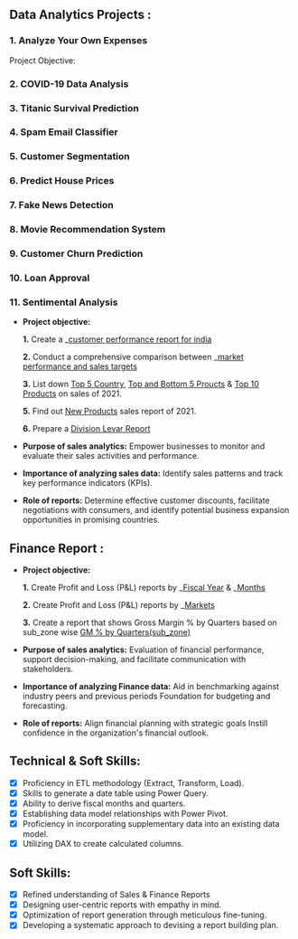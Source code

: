 ## Data Analytics Projects :
### 1. Analyze Your Own Expenses
Project Objective: 
### 2. COVID-19 Data Analysis 
### 3. Titanic Survival Prediction
### 4. Spam Email Classifier 
### 5. Customer Segmentation
### 6. Predict House Prices
### 7. Fake News Detection
### 8. Movie Recommendation System
### 9.  Customer Churn Prediction
### 10. Loan Approval
### 11. Sentimental Analysis



































- **Project objective:** 

    **1.** Create a _[customer performance report for india](https://github.com/AbdulHalikHR/Excel-Sales-Analytics/blob/main/Customer%20Performance%20Report%20for%20India.pdf)

    **2.** Conduct a comprehensive comparison between _[market performance and sales targets](https://github.com/AbdulHalikHR/Excel-Sales-Analytics/blob/main/Market%20Performance%20Vs%20Target.pdf)

    **3.** List down [Top 5 Country](https://github.com/AbdulHalikHR/Excel-Sales-Analytics/blob/main/Top%205%20Country%202021.pdf), [Top and Bottom 5 Proucts](https://github.com/AbdulHalikHR/Excel-Sales-Analytics/blob/main/Top%20and%20Botto%20%20Products.pdf) & [Top 10 Products](https://github.com/AbdulHalikHR/Excel-Sales-Analytics/blob/main/Top%2010%20Products.pdf) on sales of 2021.
  
    **5.** Find out  [New Products](https://github.com/AbdulHalikHR/Excel-Sales-Analytics/blob/main/New%20Products%20-%202021.pdf) sales report of 2021.
  
    **6.** Prepare a [Division Levar Report](https://github.com/AbdulHalikHR/Excel-Sales-Analytics/blob/main/Division%20Levar%20Report.pdf)


- **Purpose of sales analytics:** Empower businesses to monitor and evaluate their sales activities and performance.

- **Importance of analyzing sales data:** Identify sales patterns and track key performance indicators (KPIs).

- **Role of reports:** Determine effective customer discounts, facilitate negotiations with consumers, and identify potential business expansion opportunities in promising countries.


## Finance Report :

- **Project objective:** 

    **1.** Create Profit and Loss (P&L) reports by _[Fiscal Year](https://github.com/AbdulHalikHR/Excel-Sales-Analytics/blob/main/p%26l%20by%20year.pdf) & _[Months](https://github.com/AbdulHalikHR/Excel-Sales-Analytics/blob/main/p%26l%20by%20month.pdf)

    **2.** Create Profit and Loss (P&L) reports by _[Markets](https://github.com/AbdulHalikHR/Excel-Sales-Analytics/blob/main/p%26l%20by%20market.pdf)

    **3.** Create a report that shows Gross Margin % by Quarters based on sub_zone wise [GM % by Quarters(sub_zone)](https://github.com/AbdulHalikHR/Excel-Sales-Analytics/blob/main/GM%25%20by%20Quarters(sub_zone).pdf)


- **Purpose of sales analytics:** Evaluation of financial performance, support decision-making, and facilitate communication with stakeholders.

- **Importance of analyzing Finance data:** Aid in benchmarking against industry peers and previous periods Foundation for budgeting and forecasting.

- **Role of reports:** Align financial planning with strategic goals Instill confidence in the organization's financial outlook.


## Technical & Soft Skills:
- [x]	Proficiency in ETL methodology (Extract, Transform, Load).
- [x]	Skills to generate a date table using Power Query.
- [x]	Ability to derive fiscal months and quarters.
- [x]	Establishing data model relationships with Power Pivot.
- [x]	Proficiency in incorporating supplementary data into an existing data model.
- [x]	Utilizing DAX to create calculated columns.

## Soft Skills:
- [x]	Refined understanding of Sales & Finance Reports
- [x]	Designing user-centric reports with empathy in mind.
- [x]	Optimization of report generation through meticulous fine-tuning.
- [x]	Developing a systematic approach to devising a report building plan.
